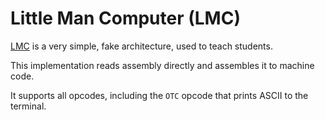 # Little Man Computer (LMC)

[LMC](https://en.wikipedia.org/wiki/Little_man_computer) is a very simple, fake architecture, used to teach students.

This implementation reads assembly directly and assembles it to machine code.

It supports all opcodes, including the `OTC` opcode that prints ASCII to the terminal.
